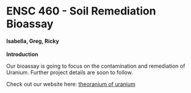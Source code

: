 # ENSC 460 - Soil Remediation Bioassay

#### Isabella, Greg, Ricky

**Introduction**

Our bioassay is going to focus on the contamination and remediation of Uranium. Further project details are soon to follow.


Check out our website here: [theoranium of uranium](https://theoraniumofuranium.weebly.com/)
